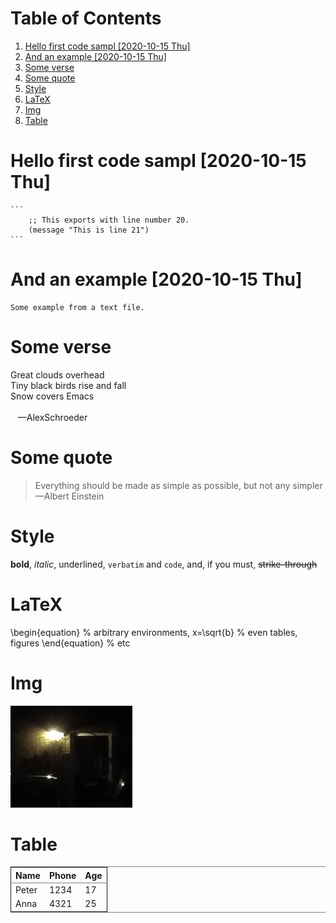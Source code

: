 
# Table of Contents

1.  [Hello first code sampl <span class="timestamp-wrapper"><span class="timestamp">[2020-10-15 Thu]</span></span>](#orgd936619)
2.  [And an example <span class="timestamp-wrapper"><span class="timestamp">[2020-10-15 Thu]</span></span>](#org5875ff2)
3.  [Some verse](#org0706135)
4.  [Some quote](#orgdf9fe05)
5.  [Style](#orgf585070)
6.  [LaTeX](#org8ff973c)
7.  [Img](#org0ca9904)
8.  [Table](#orgcce5548)



<a id="orgd936619"></a>

# Hello first code sampl <span class="timestamp-wrapper"><span class="timestamp">[2020-10-15 Thu]</span></span>

    ```
        ;; This exports with line number 20.
        (message "This is line 21")
    ```


<a id="org5875ff2"></a>

# And an example <span class="timestamp-wrapper"><span class="timestamp">[2020-10-15 Thu]</span></span>

    Some example from a text file.


<a id="org0706135"></a>

# Some verse

<p class="verse">
Great clouds overhead<br />
Tiny black birds rise and fall<br />
Snow covers Emacs<br />
<br />
&#xa0;&#xa0;&#xa0;&#x2014;AlexSchroeder<br />
</p>


<a id="orgdf9fe05"></a>

# Some quote

> Everything should be made as simple as possible,
> but not any simpler &#x2014;Albert Einstein


<a id="orgf585070"></a>

# Style

**bold**, *italic*, <span class="underline">underlined</span>, `verbatim` and `code`, and, if you must, <del>strike-through</del>


<a id="org8ff973c"></a>

# LaTeX

\begin{equation}                        % arbitrary environments,
x=\sqrt{b}                              % even tables, figures
\end{equation}                          % etc


<a id="org0ca9904"></a>

# Img

![img](./img/Untitled.png "This is the caption for the next figure link (or table)")


<a id="orgcce5548"></a>

# Table

<table border="2" cellspacing="0" cellpadding="6" rules="groups" frame="hsides">


<colgroup>
<col  class="org-left" />

<col  class="org-right" />

<col  class="org-right" />
</colgroup>
<thead>
<tr>
<th scope="col" class="org-left">Name</th>
<th scope="col" class="org-right">Phone</th>
<th scope="col" class="org-right">Age</th>
</tr>
</thead>

<tbody>
<tr>
<td class="org-left">Peter</td>
<td class="org-right">1234</td>
<td class="org-right">17</td>
</tr>


<tr>
<td class="org-left">Anna</td>
<td class="org-right">4321</td>
<td class="org-right">25</td>
</tr>
</tbody>
</table>

